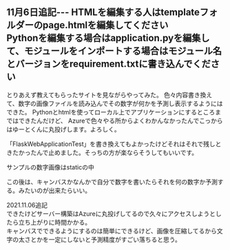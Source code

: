 11月6日追記---
HTMLを編集する人はtemplateフォルダーのpage.htmlを編集してください<br>
Pythonを編集する場合はapplication.pyを編集して、モジュールをインポートする場合はモジュール名とバージョンをrequirement.txtに書き込んでください
---

とりあえず教えてもらったサイトを見ながらやってみた。
色々内容書き換えて、数字の画像ファイルを読み込んでその数字が何かを予測し表示するようにはできた。
Pythonとhtmlを使ってローカル上でアプリケーションにするところまではできたんだけど、
Azureで色々やる所からよくわかんなかったんでこっからはゆーとくんに丸投げします。よろしく。

「FlaskWebApplicationTest」を書き換えてもよかったけどそれはそれで残しときたかったんで止めました。そっちの方が楽ならそうしてもいいです。

サンプルの数字画像はstaticの中

この後は、キャンバスかなんかで自分で数字を書いたらそれを何の数字か予測する。みたいのが出来たらいい。

2021.11.06追記<br>
できたけどサーバー構築はAzureに丸投げしてるので久々にアクセスしようとしたら立ち上がりに時間かかる。<br>
キャンバスでできるようにするのは簡単にできるけど、画像を圧縮してるから文字の太さとかを一定にしないと予測精度がすごい落ちると思う。
